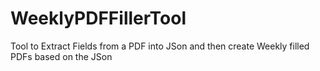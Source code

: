# WeeklyPDFFillerTool
Tool to Extract Fields from a PDF into JSon and then create Weekly filled PDFs based on the JSon
